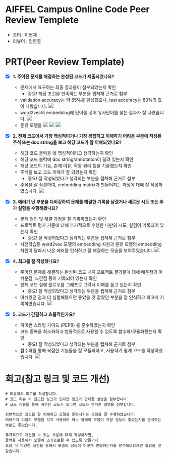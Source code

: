 # AIFFEL Campus Online Code Peer Review Templete
- 코더 : 이현재
- 리뷰어 : 임한결


# PRT(Peer Review Template)
- [X]  **1. 주어진 문제를 해결하는 완성된 코드가 제출되었나요?**
    - 문제에서 요구하는 최종 결과물이 첨부되었는지 확인
        - 중요! 해당 조건을 만족하는 부분을 캡쳐해 근거로 첨부
    - validation accuracy는 약 85%를 달성했으나, test accuracy는 83%의 값이 나왔습니다. 
    ![](images/result.png)
    - word2vec의 embedding에 단어를 넣어 유사단어를 찾는 결과가 잘 나왔습니다.
    ![](images/embedding.png)
    - 훈련 모델들
    ![](images/CNN.png)
    ![](images/GRU.png)
    ![](images/LSTM.png)

- [X]  **2. 전체 코드에서 가장 핵심적이거나 가장 복잡하고 이해하기 어려운 부분에 작성된 
주석 또는 doc string을 보고 해당 코드가 잘 이해되었나요?**
    - 해당 코드 블럭을 왜 핵심적이라고 생각하는지 확인
    - 해당 코드 블럭에 doc string/annotation이 달려 있는지 확인
    - 해당 코드의 기능, 존재 이유, 작동 원리 등을 기술했는지 확인
    - 주석을 보고 코드 이해가 잘 되었는지 확인
        - 중요! 잘 작성되었다고 생각되는 부분을 캡쳐해 근거로 첨부
    - 주석을 잘 작성하여, embedding matrix가 만들어지는 과정에 대해 잘 작성하였습니다.
    ![](images/error.png)
        
- [X]  **3. 에러가 난 부분을 디버깅하여 문제를 해결한 기록을 남겼거나
새로운 시도 또는 추가 실험을 수행해봤나요?**
    - 문제 원인 및 해결 과정을 잘 기록하였는지 확인
    - 프로젝트 평가 기준에 더해 추가적으로 수행한 나만의 시도, 
    실험이 기록되어 있는지 확인
        - 중요! 잘 작성되었다고 생각되는 부분을 캡쳐해 근거로 첨부
    - 사전학습된 word2vec 모델의 embedding 차원과 훈련 모델의 embedding차원이 달라서 나온 에러를 인식하고 잘 해결하는 모습을 보여주었습니다.
    ![](images/error.png)
    
        
- [X]  **4. 회고를 잘 작성했나요?**
    - 주어진 문제를 해결하는 완성된 코드 내지 프로젝트 결과물에 대해
    배운점과 아쉬운점, 느낀점 등이 기록되어 있는지 확인
    - 전체 코드 실행 플로우를 그래프로 그려서 이해를 돕고 있는지 확인
        - 중요! 잘 작성되었다고 생각되는 부분을 캡쳐해 근거로 첨부
    - 아쉬웠던 점과 더 실험해봤으면 좋았을 것 같았던 부분을 잘 인식하고 회고에 기록하였습니다.
    ![](images/remind.png)
    
        
- [X]  **5. 코드가 간결하고 효율적인가요?**
    - 파이썬 스타일 가이드 (PEP8) 를 준수하였는지 확인
    - 코드 중복을 최소화하고 범용적으로 사용할 수 있도록 함수화/모듈화했는지 확인
        - 중요! 잘 작성되었다고 생각되는 부분을 캡쳐해 근거로 첨부
    - 함수화를 통해 복잡한 기능들을 잘 모듈화하고, 사용하기 쉽게 코드를 작성하였습니다.
    ![](images/function.png)
    


# 회고(참고 링크 및 코드 개선)
```
# 리뷰어의 회고를 작성합니다.
# 코드 리뷰 시 참고한 링크가 있다면 링크와 간략한 설명을 첨부합니다.
# 코드 리뷰를 통해 개선한 코드가 있다면 코드와 간략한 설명을 첨부합니다.

전반적으로 코드를 잘 이해하고 모델을 훈련시키는 과정을 잘 수행하였습니다.
여러가지 타입의 모델을 각기 사용하여 어느 형태의 모델이 가장 성능이 좋았는지를 분석하는 부분도 좋았습니다.

추가적으로 개선될 수 있는 부분에 대해 작성하자면,
콜백을 사용해서 모델이 조기종료될 수 있도록 만들거나
조금 더 다양한 실험을 통해서 모델의 성능이 어떻게 변화하는지를 분석해보았으면 좋았을 것 같습니다.
```
